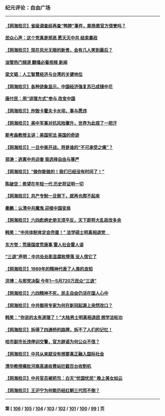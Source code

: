 ### 纪元评论：自由广场
---
#### [【网海拾贝】省级调查组再查“鸭脖”事件，能挽救官方信誉吗？](../../pages/nsc993/n14015203.md?06140330) 
#### [民众心声：这个党真是邪恶 愿天灭中共 结束暴政](../../pages/nsc993/n14014251.md?06140330) 
#### [【网海拾贝】现在风光无限的新贵，会有几人笑到最后？](../../pages/nsc993/n14014484.md?06140330) 
#### [油管热门频道 翻墙必看视频 新闻](ok?06140330)
#### [梁文韬：人工智慧经济与台湾的关键地位](../../pages/nsc993/n14014239.md?06140330) 
#### [【网海拾贝】各种迹象显示，中国经济强复苏已成镜中花](../../pages/nsc993/n14014056.md?06140330) 
#### [唐付民：用“讲理方式”参与 改变中国](../../pages/nsc993/n14014026.md?06140330) 
#### [【网海拾贝】炸毁卡霍夫卡水坝，事与愿违](../../pages/nsc993/n14013661.md?06140330) 
#### [【网海拾贝】美中军事对抗风险骤升，世界为此捏了一把汗](../../pages/nsc993/n14013005.md?06140330) 
#### [斯考森教授主讲：美国宪法 美国的奇迹](../../pages/nsc993/n14012595.md?06140330) 
#### [【网海拾贝】一旦中美开战，将是谁的“不可承受之痛”？](../../pages/nsc993/n14012236.md?06140330) 
#### [郑涛：逃离中共迫害 我选择自由与尊严](../../pages/nsc993/n14012043.md?06140330) 
#### [【网海拾贝】“做你能做的！我们已经没有时间了！”](../../pages/nsc993/n14011531.md?06140330) 
#### [陈破空：希望在年轻一代 历史将证明一切](../../pages/nsc993/n14010838.md?06140330) 
#### [【网海拾贝】共产专制一旦倒下，就再也爬不起来](../../pages/nsc993/n14010831.md?06140330) 
#### [秦鹏：认清中共魔鬼  迎接中国变局](../../pages/nsc993/n14010692.md?06140330) 
#### [【网海拾贝】六四彪炳史册无须平反，天下即将大乱政改多余](../../pages/nsc993/n14010160.md?06140330) 
#### [韩笑：“中共体制肯定会完蛋！” 法学硕士明真相退党　](../../pages/nsc993/n14010098.md?06140330) 
#### [东方觉：荒唐国度荒唐事 雷人社会雷人语](../../pages/nsc993/n14010065.md?06140330) 
#### [“三退”声明：中共处处彰显腐败堕落 没人信它了](../../pages/nsc993/n14010010.md?06140330) 
#### [【网海拾贝】1989年的精神代表了人类的良知](../../pages/nsc993/n14009650.md?06140330) 
#### [洪博：与邪党决裂 今年1—5月720万民众“三退”](../../pages/nsc993/n14009532.md?06140330) 
#### [【网海拾贝】六四精神不死，民主自由仍活在国人心中](../../pages/nsc993/n14009305.md?06140330) 
#### [【网海拾贝】中共御用专家为何在新冠起源上突然改口？](../../pages/nsc993/n14008738.md?06140330) 
#### [韩笑：“你说的太有道理了！”大陆男士明真相退团 想学法轮功](../../pages/nsc993/n14008405.md?06140330) 
#### [【网海拾贝】拆得了四通桥的路牌，拆不了人们的记忆！](../../pages/nsc993/n14008045.md?06140330) 
#### [哈市副市长违停训交警，官方辟谣为何公众不信？](../../pages/nsc993/n14007957.md?06140330) 
#### [【网海拾贝】中共从来就没有想要真正融入国际社会](../../pages/nsc993/n14007206.md?06140330) 
#### [清华教授痛批河南高速收费站拦截百台收割机](../../pages/nsc993/n14006643.md?06140330) 
#### [【网海拾贝】中共官员被抓包：白天“忧国忧民” 晚上美女如云](../../pages/nsc993/n14006658.md?06140330) 
#### [【网海拾贝】王沪宁为何能历经红朝三代而不倒？](../../pages/nsc993/n14005828.md?06140330) 

---
#### 第 [ [106](./106.md?06140330) / [105](./105.md?06140330) / [104](./104.md?06140330) / [103](./103.md?06140330) / [102](./102.md?06140330) / [101](./101.md?06140330) / [100](./100.md?06140330) / [99](./99.md?06140330) ] 页
